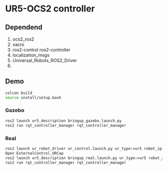 <!--
 * @Author: WYD 
 * @Mail: 405131298@qq.com
 * @Description: 
-->
UR5-OCS2 controller
===
## Dependend

1. ocs2_ros2
2. xacro
3. ros2-control ros2-controller
4. localization_msgs
5. Universal_Robots_ROS2_Driver
6. 

## Demo
``` sh
colcon build 
source install/setup.bash
```

### Gazebo
``` sh
ros2 launch ur5_description bringup_gazebo.launch.py
ros2 run rqt_controller_manager rqt_controller_manager
```

### Real
``` sh
ros2 launch ur_robot_driver ur_control.launch.py ur_type:=ur5 robot_ip:=192.168.3.20
Open ExternalControl_URCap
ros2 launch ur5_description bringup_real.launch.py ur_type:=ur5 robot_ip:=192.168.3.20
ros2 run rqt_controller_manager rqt_controller_manager
```

